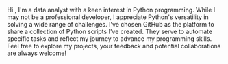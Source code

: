 Hi , I'm a data analyst with a keen interest in Python programming. 
While I may not be a professional developer, I appreciate Python's versatility in solving a wide range of challenges.
I've chosen GitHub as the platform to share a collection of Python scripts I've created. 
They serve to automate specific tasks and reflect my journey to advance my programming skills.
Feel free to explore my projects, your feedback and potential collaborations are always welcome!
